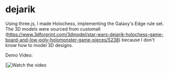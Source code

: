 # dejarik
Using three.js, I made Holochess, implementing the Galaxy's Edge rule set. The 3D models were sourced from customall (https://www.3dforprint.com/3dmodel/star-wars-dejarik-holochess-game-board-and-low-poly-holomonster-game-pieces/5238) because I don't know how to model 3D designs. 

Demo Video:

[![Watch the video]([http://img.youtube.com/vi/wiWxFHbbxi0/0.jpg](http://img.youtube.com/vi/duAgpOFM_10/0.jpg))



